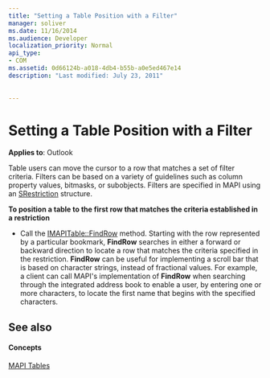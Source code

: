 ```yaml
---
title: "Setting a Table Position with a Filter"
manager: soliver
ms.date: 11/16/2014
ms.audience: Developer
localization_priority: Normal
api_type:
- COM
ms.assetid: 0d66124b-a018-4db4-b55b-a0e5ed467e14
description: "Last modified: July 23, 2011"
 
 
---
```


# Setting a Table Position with a Filter

  
  
**Applies to**: Outlook 
  
Table users can move the cursor to a row that matches a set of filter criteria. Filters can be based on a variety of guidelines such as column property values, bitmasks, or subobjects. Filters are specified in MAPI using an [SRestriction](srestriction.md) structure. 
  
 **To position a table to the first row that matches the criteria established in a restriction**
  
- Call the [IMAPITable::FindRow](imapitable-findrow.md) method. Starting with the row represented by a particular bookmark, **FindRow** searches in either a forward or backward direction to locate a row that matches the criteria specified in the restriction. **FindRow** can be useful for implementing a scroll bar that is based on character strings, instead of fractional values. For example, a client can call MAPI's implementation of **FindRow** when searching through the integrated address book to enable a user, by entering one or more characters, to locate the first name that begins with the specified characters. 
    
## See also

#### Concepts

[MAPI Tables](mapi-tables.md)

